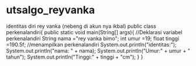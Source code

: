 # utsalgo_reyvanka
identitas diri rey vanka (nebeng di akun nya ikbal)
public class perkenalandiri{
    public static void main(String[] args){
        //Deklarasi variabel perkenalandiri
        String nama ="rey vanka bimo";
        int umur =19;
        float tinggi =190.5f;
        //menampilkan perkenalandiri
        System.out.println("identitas:");
        System.out.println("nama: " + nama);
        System.out.println("Umur:" + umur + " tahun");
        System.out.println("Tinggi:" + tinggi + "cm");
    }
}
